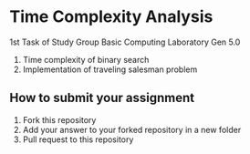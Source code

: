 # Time Complexity Analysis
1st Task of Study Group Basic Computing Laboratory Gen 5.0
1. Time complexity of binary search
2. Implementation of traveling salesman problem

## How to submit your assignment
1. Fork this repository
2. Add your answer to your forked repository in a new folder
3. Pull request to this repository
